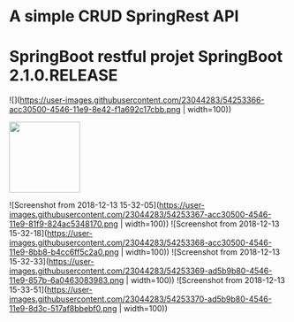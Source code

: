 # A simple CRUD SpringRest API
# SpringBoot restful projet SpringBoot 2.1.0.RELEASE

![](https://user-images.githubusercontent.com/23044283/54253366-acc30500-4546-11e9-8e42-f1a692c17cbb.png | width=100))

<img src="https://user-images.githubusercontent.com/23044283/54253366-acc30500-4546-11e9-8e42-f1a692c17cbb.png" width="128"/>

![Screenshot from 2018-12-13 15-32-05](https://user-images.githubusercontent.com/23044283/54253367-acc30500-4546-11e9-81f9-824ac5348170.png | width=100))
![Screenshot from 2018-12-13 15-32-18](https://user-images.githubusercontent.com/23044283/54253368-acc30500-4546-11e9-8bb8-b4cc6ff5c2a0.png | width=100))
![Screenshot from 2018-12-13 15-32-33](https://user-images.githubusercontent.com/23044283/54253369-ad5b9b80-4546-11e9-857b-6a0463083983.png | width=100))
![Screenshot from 2018-12-13 15-33-51](https://user-images.githubusercontent.com/23044283/54253370-ad5b9b80-4546-11e9-8d3c-517af8bbebf0.png | width=100))
